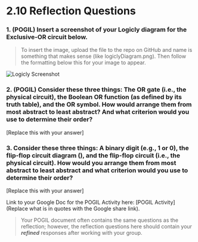 # 2.10 Reflection Questions

### 1. (POGIL) Insert a screenshot of your Logicly diagram for the Exclusive-OR circuit below.

> To insert the image, upload the file to the repo on GitHub and name is something that makes sense (like logiclyDiagram.png). Then follow the formatting below this for your image to appear.

![Logicly Screenshot](logiclyDiagram.png)

### 2. (POGIL) Consider these three things: The OR gate (i.e., the physical circuit), the Boolean OR function (as defined by its truth table), and the OR symbol. How would arrange them from most abstract to least abstract? And what criterion would you use to determine their order?

[Replace this with your answer]

### 3. Consider these three things: A binary digit (e.g., 1 or 0), the flip-flop circuit diagram (), and the flip-flop circuit (i.e., the physical circuit). How would you arrange them from most abstract to least abstract and what criterion would you use to determine their order?

[Replace this with your answer]

Link to your Google Doc for the POGIL Activity here: [POGIL Activity](Replace what is in quotes with the Google share link).

> Your POGIL document often contains the same questions as the reflection; however, the reflection questions here should contain your ***refined*** responses after working with your group.
